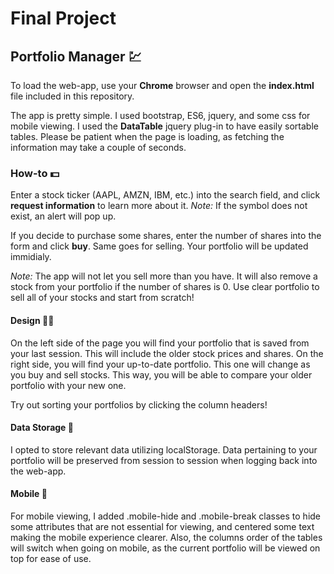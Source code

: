 # Final Project

## Portfolio Manager :chart:

To load the web-app, use your **Chrome** browser and open the **index.html** file included in this repository.

The app is pretty simple. I used bootstrap, ES6, jquery, and some css for mobile viewing.
I used the **DataTable** jquery plug-in to have easily sortable tables.
Please be patient when the page is loading, as fetching the information may take a couple of seconds.

### How-to :dollar:
Enter a stock ticker (AAPL, AMZN, IBM, etc.) into the search field, and click **request information** to learn more about it.
*Note:* If the symbol does not exist, an alert will pop up.

If you decide to purchase some shares, enter the number of shares into the form and click **buy**. Same goes for selling.
Your portfolio will be updated immidialy.

*Note:* The app will not let you sell more than you have. It will also remove a stock from your portfolio if the number of shares is 0.
Use clear portfolio to sell all of your stocks and start from scratch!

#### Design :woman_artist:
On the left side of the page you will find your portfolio that is saved from your last session. This will include the older stock prices and shares.
On the right side, you will find your up-to-date portfolio. This one will change as you buy and sell stocks. This way, you will be able to compare your older portfolio with your new one.

Try out sorting your portfolios by clicking the column headers!

#### Data Storage :floppy_disk:
I opted to store relevant data utilizing localStorage. Data pertaining to your portfolio will be preserved from session to session when logging back into the web-app.

#### Mobile :iphone:
For mobile viewing, I added .mobile-hide and .mobile-break classes to hide some attributes that are not essential for viewing, and centered some text making the mobile experience clearer.
Also, the columns order of the tables will switch when going on mobile, as the current portfolio will be viewed on top for ease of use.